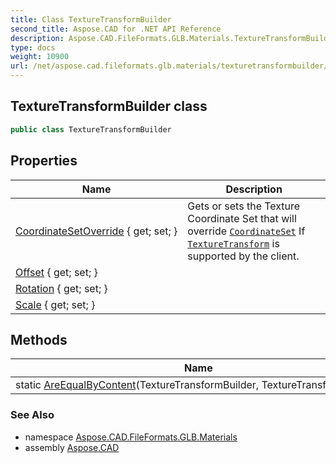 ```yaml
---
title: Class TextureTransformBuilder
second_title: Aspose.CAD for .NET API Reference
description: Aspose.CAD.FileFormats.GLB.Materials.TextureTransformBuilder class. 
type: docs
weight: 10900
url: /net/aspose.cad.fileformats.glb.materials/texturetransformbuilder/
---
```

## TextureTransformBuilder class

```csharp
public class TextureTransformBuilder
```

## Properties

| Name | Description |
| --- | --- |
| [CoordinateSetOverride](../../aspose.cad.fileformats.glb.materials/texturetransformbuilder/coordinatesetoverride/) { get; set; } | Gets or sets the Texture Coordinate Set that will override [`CoordinateSet`](../texturebuilder/coordinateset/) If [`TextureTransform`](../../aspose.cad.fileformats.glb/texturetransform/) is supported by the client. |
| [Offset](../../aspose.cad.fileformats.glb.materials/texturetransformbuilder/offset/) { get; set; } |  |
| [Rotation](../../aspose.cad.fileformats.glb.materials/texturetransformbuilder/rotation/) { get; set; } |  |
| [Scale](../../aspose.cad.fileformats.glb.materials/texturetransformbuilder/scale/) { get; set; } |  |

## Methods

| Name | Description |
| --- | --- |
| static [AreEqualByContent](../../aspose.cad.fileformats.glb.materials/texturetransformbuilder/areequalbycontent/)(TextureTransformBuilder, TextureTransformBuilder) |  |

### See Also

* namespace [Aspose.CAD.FileFormats.GLB.Materials](../../aspose.cad.fileformats.glb.materials/)
* assembly [Aspose.CAD](../../)



